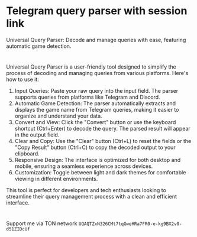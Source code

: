 # Telegram query parser with session link
Universal Query Parser: Decode and manage queries with ease, featuring automatic game detection.

# 
Universal Query Parser is a user-friendly tool designed to simplify the process of decoding and managing queries from various platforms. Here's how to use it:

1. Input Queries: Paste your raw query into the input field. The parser supports queries from platforms like Telegram and Discord.
2. Automatic Game Detection: The parser automatically extracts and displays the game name from Telegram queries, making it easier to organize and understand your data.
3. Convert and View: Click the "Convert" button or use the keyboard shortcut (Ctrl+Enter) to decode the query. The parsed result will appear in the output field.
4. Clear and Copy: Use the "Clear" button (Ctrl+L) to reset the fields or the "Copy Result" button (Ctrl+C) to copy the decoded output to your clipboard.
5. Responsive Design: The interface is optimized for both desktop and mobile, ensuring a seamless experience across devices.
6. Customization: Toggle between light and dark themes for comfortable viewing in different environments.

   
This tool is perfect for developers and tech enthusiasts looking to streamline their query management process with a clean and efficient interface.

#
Support me via TON network `UQAQTZxN326CMt7tqGweHRa7FR0-e-kg9BX2v0-d51ZIDcUf`
